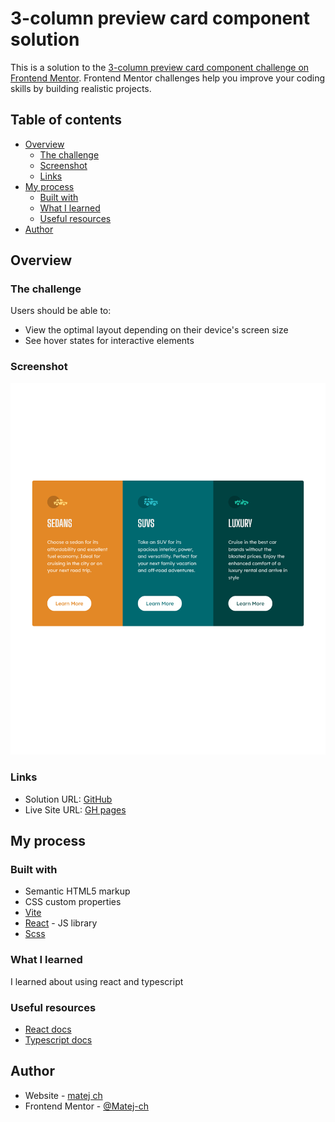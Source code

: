 # 3-column preview card component solution

This is a solution to
the [3-column preview card component challenge on Frontend Mentor](https://www.frontendmentor.io/challenges/3column-preview-card-component-pH92eAR2-).
Frontend Mentor challenges help you improve your coding skills by building realistic projects.

## Table of contents

- [Overview](#overview)
    - [The challenge](#the-challenge)
    - [Screenshot](#screenshot)
    - [Links](#links)
- [My process](#my-process)
    - [Built with](#built-with)
    - [What I learned](#what-i-learned)
    - [Useful resources](#useful-resources)
- [Author](#author)

## Overview

### The challenge

Users should be able to:

- View the optimal layout depending on their device's screen size
- See hover states for interactive elements

### Screenshot

![](./screenshot/cards.png)

### Links

- Solution URL: [GitHub](https://github.com/Matej-ch/nft-card-component)
- Live Site URL: [GH pages](https://matej-ch.github.io/nft-card-component/)

## My process

### Built with

- Semantic HTML5 markup
- CSS custom properties
- [Vite](https://vitejs.dev/)
- [React](https://reactjs.org/) - JS library
- [Scss](https://sass-lang.com/)

### What I learned

I learned about using react and typescript

### Useful resources

- [React docs](https://reactjs.org/docs/getting-started.html)
- [Typescript docs](https://www.typescriptlang.org/docs/)

## Author

- Website - [matej ch](https://www.matejchalachan.com/)
- Frontend Mentor - [@Matej-ch](https://www.frontendmentor.io/profile/Matej-ch)